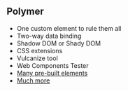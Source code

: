 ## Polymer

* One custom element to rule them all
* Two-way data binding
* Shadow DOM or Shady DOM
* CSS extensions
* Vulcanize tool
* Web Components Tester
* [Many pre-built elements](http://elements.polymer-project.org)
* [Much more](https://www.polymer-project.org/1.0/docs/)
